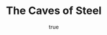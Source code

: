 ---
title: "The Caves of Steel"
bookCover: "/assets/book-covers/the-caves-of-steel.jpg"
slug: "the-caves-of-steel"
bookAuthor: "Isaac Asimov"
rating: 10
amazonLink: ""
author:
  name: Rico Trebeljahr
  picture: "/assets/blog/profile.jpeg"
---